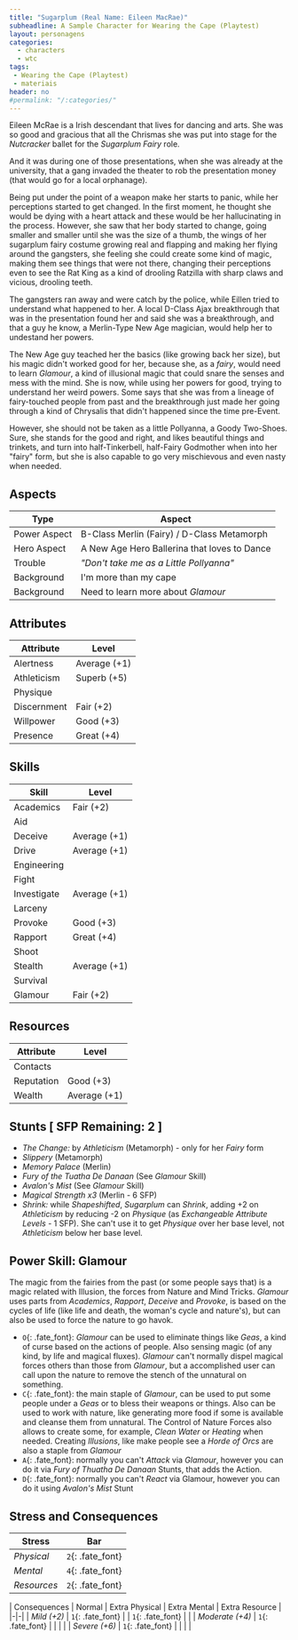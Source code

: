 ```yaml
---
title: "Sugarplum (Real Name: Eileen MacRae)"
subheadline: A Sample Character for Wearing the Cape (Playtest)
layout: personagens
categories:
  - characters
  - wtc
tags:
 - Wearing the Cape (Playtest)
 - materiais
header: no
#permalink: "/:categories/"
---
```


Eileen McRae is a Irish descendant that lives for dancing and arts. She was so good and gracious that all the Chrismas she was put into stage for the _Nutcracker_ ballet for the _Sugarplum Fairy_ role.

And it was during one of those presentations, when she was already at the university, that a gang invaded the theater to rob the presentation money (that would go for a local orphanage).

Being put under the point of a weapon make her starts to panic, while her perceptions started to get changed. In the first moment, he thought she would be dying with a heart attack and these would be her hallucinating in the process. However, she saw that her body started to change, going smaller and smaller until she was the size of a thumb, the wings of her sugarplum fairy costume growing real and flapping and making her flying around the gangsters, she feeling she could create some kind of magic, making them see things that were not there, changing their perceptions even to see the Rat King as a kind of drooling Ratzilla with sharp claws and vicious, drooling teeth.

The gangsters ran away and were catch by the police, while Eillen tried to understand what happened to her. A local D-Class Ajax breakthrough that was in the presentation found her and said she was a breakthrough, and that a guy he know, a Merlin-Type New Age magician, would help her to undestand her powers.

The New Age guy teached her the basics (like growing back her size), but his magic didn't worked good for her, because she, as a _fairy_, would need to learn _Glamour_, a kind of illusional magic that could snare the senses and mess with the mind. She is now, while using her powers for good, trying to understand her weird powers. Some says that she was from a lineage of fairy-touched people from past and the breakthrough just made her going through a kind of Chrysalis that didn't happened since the time pre-Event.

However, she should not be taken as a little Pollyanna, a Goody Two-Shoes. Sure, she stands for the good and right, and likes beautiful things and trinkets, and turn into half-Tinkerbell, half-Fairy Godmother when into her "fairy" form, but she is also capable to go very mischievous and even nasty when needed.


## Aspects

| Type | Aspect |
|-|-|
| Power Aspect | B-Class Merlin (Fairy) / D-Class Metamorph |
| Hero Aspect | A New Age Hero Ballerina that loves to Dance |
| Trouble  | _"Don't take me as a Little Pollyanna"_ |
| Background | I'm more than my cape |
| Background | Need to learn more about _Glamour_ |

## Attributes

| Attribute | Level |
|-|-|
| Alertness | Average (+1) |
| Athleticism | Superb (+5) |
| Physique |  |
| Discernment | Fair (+2) |
| Willpower | Good (+3) |
| Presence | Great (+4) |

## Skills

| Skill | Level |
|-|-|
| Academics | Fair (+2) | 
| Aid |  | 
| Deceive | Average (+1) | 
| Drive | Average (+1)  | 
| Engineering |  | 
| Fight |  | 
| Investigate | Average (+1) | 
| Larceny |  | 
| Provoke | Good (+3) | 
| Rapport | Great (+4) | 
| Shoot |  | 
| Stealth | Average (+1) | 
| Survival |   | 
| Glamour | Fair (+2) |

## Resources

| Attribute | Level |
|-|-|
| Contacts |  |
| Reputation | Good (+3) |
| Wealth | Average (+1) |

## Stunts [ SFP Remaining: 2 ]

+ _The Change:_ by _Athleticism_ (Metamorph) - only for her _Fairy_ form
+ _Slippery_ (Metamorph)
+ _Memory Palace_ (Merlin)
+ _Fury of the Tuatha De Danaan_ (See _Glamour_ Skill)
+ _Avalon's Mist_ (See _Glamour_ Skill)
+ _Magical Strength x3_ (Merlin - 6 SFP)
+ _Shrink:_ while _Shapeshifted_, _Sugarplum_ can _Shrink_, adding +2 on _Athleticism_ by reducing -2 on _Physique_ (as _Exchangeable Attribute Levels_ - 1 SFP). She can't use it to get _Physique_ over her base level, not _Athleticism_ below her base level.


## Power Skill: Glamour

The magic from the fairies from the past (or some people says that) is a magic related with Illusion, the forces from Nature and Mind Tricks. _Glamour_ uses parts from _Academics_,  _Rapport_, _Deceive_ and _Provoke_, is based on the cycles of life (like life and death, the woman's cycle and nature's), but can also be used to force the nature to go havok.

+ `O`{: .fate_font}: _Glamour_ can be used to eliminate things like _Geas_, a kind of curse based on the actions of people. Also sensing magic (of any kind, by life and magical fluxes). _Glamour_ can't normally dispel magical forces others than those from _Glamour_, but a accomplished user can call upon the nature to remove the stench of the unnatural on something.
+ `C`{: .fate_font}: the main staple of _Glamour_, can be used to put some people under a _Geas_ or to bless their weapons or things. Also can be used to work with nature, like generating more food if some is available and cleanse them from unnatural. The Control of Nature Forces also allows to create some, for example, _Clean Water_ or _Heating_ when needed. Creating _Illusions_, like make people see a _Horde of Orcs_ are also a staple from _Glamour_
+ `A`{: .fate_font}: normally you can't _Attack_ via _Glamour_, however you can do it via _Fury of Thuatha De Danaan_ Stunts, that adds the Action. 
+ `D`{: .fate_font}: normally you can't _React_ via Glamour, however you can do it using _Avalon's Mist_ Stunt


## Stress and Consequences

| Stress | Bar |
|-|-|
| _Physical_ | `2`{: .fate_font} |
|  _Mental_ | `4`{: .fate_font} |
| _Resources_ | `2`{: .fate_font} |

| Consequences | Normal | Extra Physical | Extra Mental | Extra Resource |
|-|-|
| _Mild (+2)_ |  `1`{: .fate_font} | | `1`{: .fate_font} | |
| _Moderate (+4)_ | `1`{: .fate_font} | | | | 
| _Severe (+6)_ | `1`{: .fate_font} | | | |
